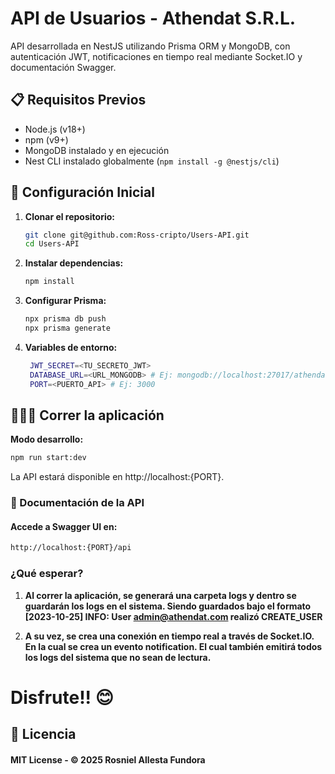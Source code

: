 # API de Usuarios - Athendat S.R.L.

API desarrollada en NestJS utilizando Prisma ORM y MongoDB, con autenticación JWT, notificaciones en tiempo real mediante Socket.IO y documentación Swagger.

## 📋 Requisitos Previos

- Node.js (v18+)
- npm (v9+)
- MongoDB instalado y en ejecución
- Nest CLI instalado globalmente (`npm install -g @nestjs/cli`)

## 🚀 Configuración Inicial

1. **Clonar el repositorio:**
   ```bash
   git clone git@github.com:Ross-cripto/Users-API.git
   cd Users-API
   ```

2. **Instalar dependencias:**
   ```bash
   npm install
    ```

3. **Configurar Prisma:**
   ```bash
   npx prisma db push  
   npx prisma generate
    ```


4. **Variables de entorno:**
   ```bash
    JWT_SECRET=<TU_SECRETO_JWT>
    DATABASE_URL=<URL_MONGODB> # Ej: mongodb://localhost:27017/athendat
    PORT=<PUERTO_API> # Ej: 3000
   ```

##  🏃‍♀️‍➡️ Correr la aplicación

**Modo desarrollo:**
```bash
npm run start:dev
```

La API estará disponible en http://localhost:{PORT}.

### 📘 Documentación de la API

#### Accede a Swagger UI en:

  ```bash
  http://localhost:{PORT}/api
  ```

### ¿Qué esperar?

1. **Al correr la aplicación, se generará una carpeta logs y dentro se guardarán los logs en el sistema. Siendo guardados bajo el formato [2023-10-25] INFO: User admin@athendat.com realizó CREATE_USER**

2. **A su vez, se crea una conexión en tiempo real a través de Socket.IO. En la cual se crea un evento notification. El cual también emitirá todos los logs del sistema que no sean de lectura.**



# Disfrute!! 😊


## 📄 Licencia

#### MIT License - © 2025 Rosniel Allesta Fundora